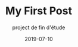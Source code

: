 ---
title: My First Post
subtitle: project de fin d'étude
date: 2019-07-10
topImage: ../../assets/projects/portrait.jpg
directory: blog
---